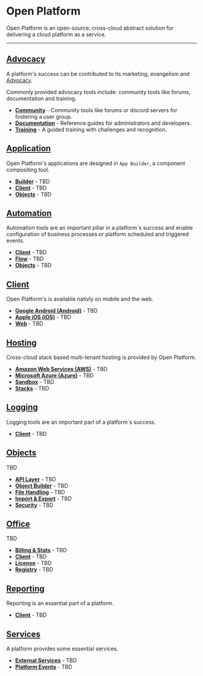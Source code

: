 Open Platform
===============

Open Platform is an open-source, cross-cloud abstract solution for delivering a cloud platform as a service. 

---

## [Advocacy](Advocacy/Readme.md)

A platform's success can be contributed to its marketing, evangelism and [Advocacy](Advocacy/Readme.md).

Commonly provided advocacy tools include: community tools like forums, documentation and training.

* **[Community](Advocacy/Community/Readme.md)** - Community tools like forums or discord servers for fostering a user group.
* **[Documentation](Advocacy/Documentation/Readme.md)** - Reference guides for administrators and developers.
* **[Training](Advocacy/Training/Readme.md)** - A guided training with challenges and recognition.


## [Application](Application/Readme.md)

Open Platform's applications are designed in `App Builder`, a component compositing tool.

* **[Builder](Application/Builder/Readme.md)** - TBD
* **[Client](Application/Client/Readme.md)** - TBD
* **[Objects](Application/Objects/Readme.md)** - TBD


## [Automation](Automation/Readme.md)

Automation tools are an important pillar in a platform`s success and enable configuration of business processes or platform scheduled and triggered events.

* **[Client](Automation/Client/Readme.md)** - TBD
* **[Flow](Automation/Flow/Readme.md)** - TBD
* **[Objects](Automation/Objects/Readme.md)** - TBD


## [Client](Client/Readme.md)

Open Platform's is available nativly on mobile and the web.

* **[Google Android (Android)](Client/Android/Readme.md)** - TBD
* **[Apple iOS (iOS)](Client/iOS/Readme.md)** - TBD
* **[Web](Client/Web/Readme.md)** - TBD


## [Hosting](Hosting/Readme.md)

Cross-cloud stack based multi-tenant hosting is provided by Open Platform.

* **[Amazon Web Services (AWS)](Hosting/AWS/Readme.md)** - TBD
* **[Microsoft Azure (Azure)](Hosting/Azure/Readme.md)** - TBD
* **[Sandbox](Hosting/Sandbox/Readme.md)** - TBD
* **[Stacks](Hosting/Stacks/Readme.md)** - TBD


## [Logging](Logging/Readme.md)

Logging tools are an important part of a platform`s success.

* **[Client](Automation/Client/Readme.md)** - TBD


## [Objects](Objects/Readme.md)

TBD

* **[API Layer](Objects/API/Readme.md)** - TBD
* **[Object Builder](Objects/Builder/Readme.md)** - TBD
* **[File Handling](Objects/Files/Readme.md)** - TBD
* **[Import & Export](Objects/Import_Export/Readme.md)** - TBD
* **[Security](Objects/Security/Readme.md)** - TBD


## [Office](Office/Readme.md)

TBD

* **[Billing & Stats](Office/Billing_Stats/Readme.md)** - TBD
* **[Client](Office/Client/Readme.md)** - TBD
* **[License](Office/License/Readme.md)** - TBD
* **[Registry](Office/Registry/Readme.md)** - TBD


## [Reporting](Reporting/Readme.md)

Reporting is an essential part of a platform.

* **[Client](Reporting/Client/Readme.md)** - TBD


## [Services](Services/Readme.md)

A platform provides some essential services.

* **[External Services](Services/External_Services/Readme.md)** - TBD
* **[Platform Events](Services/Platform_Events/Readme.md)** - TBD